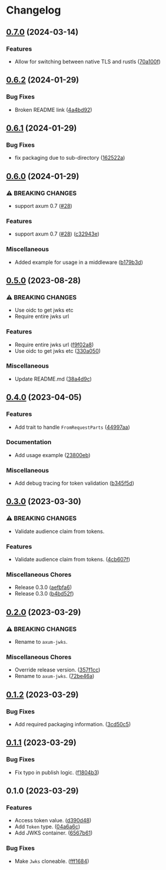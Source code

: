 # Changelog

## [0.7.0](https://github.com/cdriehuys/axum-jwks/compare/v0.6.2...v0.7.0) (2024-03-14)


### Features

* Allow for switching between native TLS and rustls ([70a100f](https://github.com/cdriehuys/axum-jwks/commit/70a100fb3802618571157ed244e0acdb623db2eb))

## [0.6.2](https://github.com/cdriehuys/axum-jwks/compare/v0.6.1...v0.6.2) (2024-01-29)


### Bug Fixes

* Broken README link ([4a4bd92](https://github.com/cdriehuys/axum-jwks/commit/4a4bd922d67f1a72ccd5cecfdb19c7af86269e0f))

## [0.6.1](https://github.com/cdriehuys/axum-jwks/compare/v0.6.0...v0.6.1) (2024-01-29)


### Bug Fixes

* fix packaging due to sub-directory ([162522a](https://github.com/cdriehuys/axum-jwks/commit/162522ace37852d1f346f1a882d6dcebe0d5f5cf))

## [0.6.0](https://github.com/cdriehuys/axum-jwks/compare/v0.5.0...v0.6.0) (2024-01-29)


### ⚠ BREAKING CHANGES

* support axum 0.7 ([#28](https://github.com/cdriehuys/axum-jwks/issues/28))

### Features

* support axum 0.7 ([#28](https://github.com/cdriehuys/axum-jwks/issues/28)) ([c32943e](https://github.com/cdriehuys/axum-jwks/commit/c32943e9b8418699cf2f09353628b187fabe2dfc))


### Miscellaneous

* Added example for usage in a middleware ([b179b3d](https://github.com/cdriehuys/axum-jwks/commit/b179b3d95973243ed21df941325e732406309cdd))

## [0.5.0](https://github.com/cdriehuys/axum-jwks/compare/v0.4.0...v0.5.0) (2023-08-28)


### ⚠ BREAKING CHANGES

* Use oidc to get jwks etc
* Require entire jwks url

### Features

* Require entire jwks url ([f9f02a8](https://github.com/cdriehuys/axum-jwks/commit/f9f02a8897c5d806b105ceed23a317401f1d35ab))
* Use oidc to get jwks etc ([330a050](https://github.com/cdriehuys/axum-jwks/commit/330a050abf1ce42bf08edf74a97f529fcb259320))


### Miscellaneous

* Update README.md ([38a4d9c](https://github.com/cdriehuys/axum-jwks/commit/38a4d9c6461efa186a4654da49cf916e118910eb))

## [0.4.0](https://github.com/cdriehuys/axum-jwks/compare/v0.3.0...v0.4.0) (2023-04-05)


### Features

* Add trait to handle `FromRequestParts` ([44997aa](https://github.com/cdriehuys/axum-jwks/commit/44997aae1e492ad25bb1b488aa55b783a6e847a9))


### Documentation

* Add usage example ([23800eb](https://github.com/cdriehuys/axum-jwks/commit/23800eb658f8ab5aa82e9558a28312ee19f00687))


### Miscellaneous

* Add debug tracing for token validation ([b345f5d](https://github.com/cdriehuys/axum-jwks/commit/b345f5da4f954c8feb92cc9771c5556ac03ff697))

## [0.3.0](https://github.com/cdriehuys/axum-jwks/compare/v0.2.0...v0.3.0) (2023-03-30)


### ⚠ BREAKING CHANGES

* Validate audience claim from tokens.

### Features

* Validate audience claim from tokens. ([4cb607f](https://github.com/cdriehuys/axum-jwks/commit/4cb607f1792dd4b94571a48a04d2572155df3697))


### Miscellaneous Chores

* Release 0.3.0 ([aefbfa6](https://github.com/cdriehuys/axum-jwks/commit/aefbfa6526e1bd891fd329d49831e84c7b8c4944))
* Release 0.3.0 ([b4bd52f](https://github.com/cdriehuys/axum-jwks/commit/b4bd52f6f49ef96cbf2967c89e75ec05e4a08086))

## [0.2.0](https://github.com/cdriehuys/axum-jwks/compare/v0.1.2...v0.2.0) (2023-03-29)


### ⚠ BREAKING CHANGES

* Rename to `axum-jwks`.

### Miscellaneous Chores

* Override release version. ([357f1cc](https://github.com/cdriehuys/axum-jwks/commit/357f1cc3b8d43dcb7634c236de4eba35aa2cbeef))
* Rename to `axum-jwks`. ([72be46a](https://github.com/cdriehuys/axum-jwks/commit/72be46ab34ef75e244d4224794f536de79f3e6c6))

## [0.1.2](https://github.com/cdriehuys/auth0-axum/compare/v0.1.1...v0.1.2) (2023-03-29)


### Bug Fixes

* Add required packaging information. ([3cd50c5](https://github.com/cdriehuys/auth0-axum/commit/3cd50c52b263caa7215e6031924d9a3531ba3030))

## [0.1.1](https://github.com/cdriehuys/auth0-axum/compare/v0.1.0...v0.1.1) (2023-03-29)


### Bug Fixes

* Fix typo in publish logic. ([f1804b3](https://github.com/cdriehuys/auth0-axum/commit/f1804b31cfcb4ae587f2be000d24fb099efe4930))

## 0.1.0 (2023-03-29)


### Features

* Access token value. ([d390d48](https://github.com/cdriehuys/auth0-axum/commit/d390d4866b02bcac448bbab19cb8199b6c23f95a))
* Add `Token` type. ([04a6a6c](https://github.com/cdriehuys/auth0-axum/commit/04a6a6c12e40b022892dea2b2e63328785d7c7e6))
* Add JWKS container. ([6567b61](https://github.com/cdriehuys/auth0-axum/commit/6567b6153430a371da9db5c4e3d6be213fa98278))


### Bug Fixes

* Make `Jwks` cloneable. ([fff1684](https://github.com/cdriehuys/auth0-axum/commit/fff16842afac25861853c7802485fde1e2038334))
